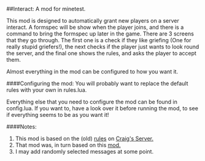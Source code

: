##Interact: A mod for minetest.

This mod is designed to automatically grant new players on a server interact. A formspec will be show when the player joins, and there is a command to bring the formspec up later in the game.
There are 3 screens that they go through. The first one is a check if they like griefing (One for really stupid griefers!), the next checks if the player just wants to look round the server, and the final one shows the rules, and asks the player to accept them.

Almost everything in the mod can be configured to how you want it.

####Configuring the mod:
You will probably want to replace the default rules with your own in rules.lua.

Everything else that you need to configure the mod can be found in config.lua. If you want to, have a look over it before running the mod, to see if everything seems to be as you want it!

####Notes:
1. This mod is based on the (old) [rules](https://github.com/CraigyDavi/Craig-Server_game/blob/df8beb15e6b02ab6dd22f94349453c51819238c4/mods/_misc/rules.lua) on [Craig's Server.](https://forum.minetest.net/viewtopic.php?f=10&t=7010)
2. That mod was, in turn based on this [mod.](https://github.com/ChaosWormz/mt_terms_of_use)
3. I may add randomly selected messages at some point.
